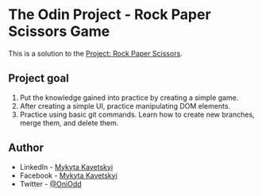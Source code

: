 # The Odin Project - Rock Paper Scissors Game

This is a solution to the [Project: Rock Paper Scissors](https://www.theodinproject.com/lessons/foundations-rock-paper-scissors).

## Project goal

1. Put the knowledge gained into practice by creating a simple game.
2. After creating a simple UI, practice manipulating DOM elements.
3. Practice using basic git commands. Learn how to create new branches, merge them, and delete them.

## Author

- LinkedIn - [Mykyta Kavetskyi](https://www.linkedin.com/in/mykyta-kavetskyi/)
- Facebook - [Mykyta Kavetskyi](https://www.facebook.com/profile.php?id=100094490807763)
- Twitter - [@OniOdd](https://twitter.com/OniOdd)

